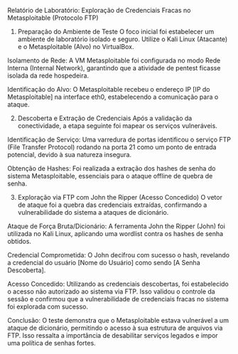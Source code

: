 Relatório de Laboratório: Exploração de Credenciais Fracas no Metasploitable (Protocolo FTP)
1. Preparação do Ambiente de Teste
O foco inicial foi estabelecer um ambiente de laboratório isolado e seguro. Utilize o Kali Linux (Atacante) e o Metasploitable (Alvo) no VirtualBox.

Isolamento de Rede: A VM Metasploitable foi configurada no modo Rede Interna (Internal Network), garantindo que a atividade de pentest ficasse isolada da rede hospedeira.

Identificação do Alvo: O Metasploitable recebeu o endereço IP [IP do Metasploitable] na interface eth0, estabelecendo a comunicação para o ataque.

2. Descoberta e Extração de Credenciais
Após a validação da conectividade, a etapa seguinte foi mapear os serviços vulneráveis.

Identificação de Serviço: Uma varredura de portas identificou o serviço FTP (File Transfer Protocol) rodando na porta 21 como um ponto de entrada potencial, devido à sua natureza insegura.

Obtenção de Hashes: Foi realizada a extração dos hashes de senha do sistema Metasploitable, essenciais para o ataque offline de quebra de senha.

3. Exploração via FTP com John the Ripper (Acesso Concedido)
O vetor de ataque foi a quebra das credenciais extraídas, confirmando a vulnerabilidade do sistema a ataques de dicionário.

Ataque de Força Bruta/Dicionário: A ferramenta John the Ripper (John) foi utilizada no Kali Linux, aplicando uma wordlist contra os hashes de senha obtidos.

Credencial Comprometida: O John decifrou com sucesso o hash, revelando a credencial do usuário [Nome do Usuário] como sendo [A Senha Descoberta].

Acesso Concedido: Utilizando as credenciais descobertas, foi estabelecido o acesso não autorizado ao sistema via FTP. Isso validou o controle da sessão e confirmou que a vulnerabilidade de credenciais fracas no sistema foi explorada com sucesso.

Conclusão: O teste demonstra que o Metasploitable estava vulnerável a um ataque de dicionário, permitindo o acesso à sua estrutura de arquivos via FTP. Isso ressalta a importância de desabilitar serviços legados e impor uma política de senhas fortes.
